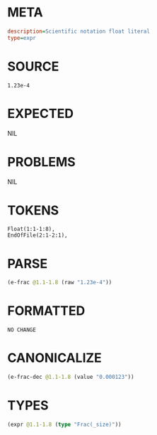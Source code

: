 # META
~~~ini
description=Scientific notation float literal
type=expr
~~~
# SOURCE
~~~roc
1.23e-4
~~~
# EXPECTED
NIL
# PROBLEMS
NIL
# TOKENS
~~~zig
Float(1:1-1:8),
EndOfFile(2:1-2:1),
~~~
# PARSE
~~~clojure
(e-frac @1.1-1.8 (raw "1.23e-4"))
~~~
# FORMATTED
~~~roc
NO CHANGE
~~~
# CANONICALIZE
~~~clojure
(e-frac-dec @1.1-1.8 (value "0.000123"))
~~~
# TYPES
~~~clojure
(expr @1.1-1.8 (type "Frac(_size)"))
~~~

